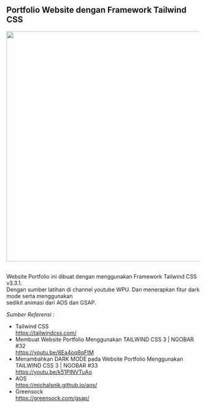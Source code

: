 ## Portfolio Website dengan Framework Tailwind CSS
<div>
  <img src="https://raw.githubusercontent.com/rioarya01/portfolio-tailwind/main/mockup-readme.png" width="600" />
</div>
<br/>

Website Portfolio ini dibuat dengan menggunakan Framework Tailwind CSS v3.3.1.<br>
Dengan sumber latihan di channel youtube WPU. Dan menerapkan fitur dark mode serta menggunakan<br>
sedikit animasi dari AOS dan GSAP.

*Sumber Referensi :*<br>
- Tailwind CSS<br>
https://tailwindcss.com/<br>
- Membuat Website Portfolio Menggunakan TAILWIND CSS 3 | NGOBAR #32<br>
https://youtu.be/8Ea4oq8qFtM<br>
- Menambahkan DARK MODE pada Website Portfolio Menggunakan TAILWIND CSS 3 | NGOBAR #33<br>
https://youtu.be/k51PlNVTuAo<br>
- AOS<br>
https://michalsnik.github.io/aos/<br>
- Greensock<br>
https://greensock.com/gsap/<br>
